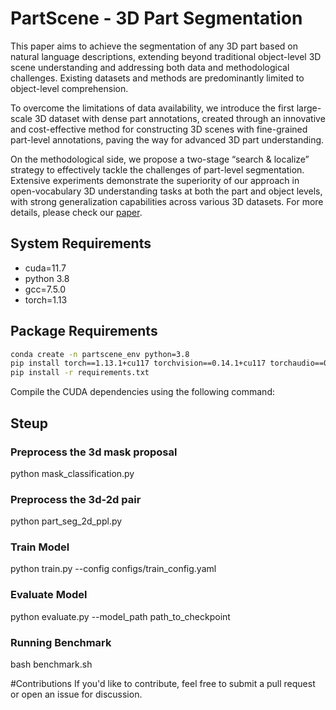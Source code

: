 
# PartScene - 3D Part Segmentation

This paper aims to achieve the segmentation of any 3D part based on natural language descriptions, extending beyond traditional object-level 3D scene understanding and addressing both data and methodological challenges. Existing datasets and methods are predominantly limited to object-level comprehension.

To overcome the limitations of data availability, we introduce the first large-scale 3D dataset with dense part annotations, created through an innovative and cost-effective method for constructing 3D scenes with fine-grained part-level annotations, paving the way for advanced 3D part understanding.

On the methodological side, we propose a two-stage “search & localize” strategy to effectively tackle the challenges of part-level segmentation. Extensive experiments demonstrate the superiority of our approach in open-vocabulary 3D understanding tasks at both the part and object levels, with strong generalization capabilities across various 3D datasets.
For more details, please check our [paper](https://lilredwu.github.io/).

## System Requirements

- cuda=11.7
- python 3.8
- gcc=7.5.0
- torch=1.13

## Package Requirements

```bash
conda create -n partscene_env python=3.8
pip install torch==1.13.1+cu117 torchvision==0.14.1+cu117 torchaudio==0.13.1 --extra-index-url https://download.pytorch.org/whl/cu117
pip install -r requirements.txt
```

Compile the CUDA dependencies using the following command:


## Steup
### Preprocess the 3d mask proposal 
python mask_classification.py 


### Preprocess the 3d-2d pair 
python part_seg_2d_ppl.py


### Train Model

python train.py --config configs/train_config.yaml


### Evaluate Model
python evaluate.py --model_path path_to_checkpoint


###  Running Benchmark

bash benchmark.sh


#Contributions
If you'd like to contribute, feel free to submit a pull request or open an issue for discussion.
